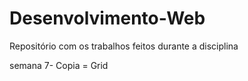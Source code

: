 # Desenvolvimento-Web
Repositório com os trabalhos feitos durante a disciplina 

semana 7- Copia = Grid
